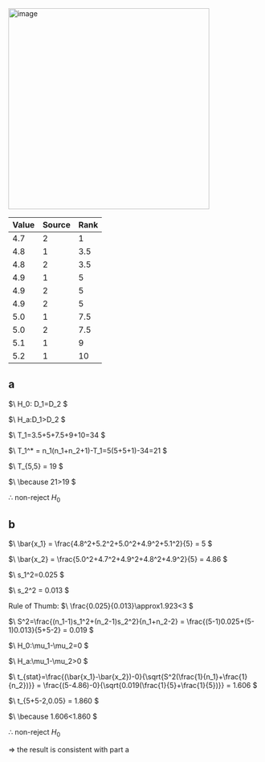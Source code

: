<img width="400" alt="image" src="https://github.com/user-attachments/assets/758a7dea-39a3-40b7-9c1b-d6f83b292cae" />

| Value | Source | Rank |
|-------|--------|------|
| 4.7   | 2      | 1    |
| 4.8   | 1      | 3.5  |
| 4.8   | 2      | 3.5  |
| 4.9   | 1      | 5    |
| 4.9   | 2      | 5    |
| 4.9   | 2      | 5    |
| 5.0   | 1      | 7.5  |
| 5.0   | 2      | 7.5  |
| 5.1   | 1      | 9    |
| 5.2   | 1      | 10   |

## a
$\ H_0: D_1=D_2 \$

$\ H_a:D_1>D_2 \$

$\ T_1=3.5+5+7.5+9+10=34 \$

$\ T_1^* = n_1(n_1+n_2+1)-T_1=5(5+5+1)-34=21 \$

$\ T_{5,5} = 19 \$

$\ \because 21>19 \$

$\therefore$ non-reject $H_0$

## b
$\ \bar{x_1} = \frac{4.8^2+5.2^2+5.0^2+4.9^2+5.1^2}{5} = 5 \$

$\ \bar{x_2} = \frac{5.0^2+4.7^2+4.9^2+4.8^2+4.9^2}{5} = 4.86 \$

$\ s_1^2=0.025 \$

$\ s_2^2 = 0.013 \$

Rule of Thumb:
$\ \frac{0.025}{0.013}\approx1.923<3 \$

$\ S^2=\frac{(n_1-1)s_1^2+(n_2-1)s_2^2}{n_1+n_2-2} = \frac{(5-1)0.025+(5-1)0.013}{5+5-2} = 0.019 \$

$\ H_0:\mu_1-\mu_2=0 \$

$\ H_a:\mu_1-\mu_2>0 \$

$\ t_{stat}=\frac{(\bar{x_1}-\bar{x_2})-0}{\sqrt{S^2(\frac{1}{n_1}+\frac{1}{n_2})}} = \frac{(5-4.86)-0}{\sqrt{0.019(\frac{1}{5}+\frac{1}{5})}} = 1.606 \$

$\ t_{5+5-2,0.05} = 1.860 \$

$\ \because 1.606<1.860 \$

$\therefore$ non-reject $H_0$

$\Rightarrow$ the result is consistent with part a
